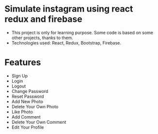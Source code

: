 # Simulate instagram using react redux and firebase

- This project is only for learning purpose. Some code is based on some other projects, thanks to them.
- Technologies used: React, Redux, Bootstrap, Firebase.

# Features
- Sign Up
- Login
- Logout
- Change Password
- Reset Password
- Add New Photo
- Delete Your Own Photo
- Like Photo
- Add Comment
- Delete Your Own Comment
- Edit Your Profile
